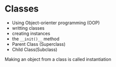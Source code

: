 # Classes
- Using Object-orienter programming (OOP)
- writting classes
- creating instances 
- the ```__init()__``` method
- Parent Class (Superclass)
- Child Class(Subclass)
  
Making an object from a class is called instantiation
